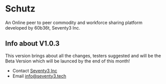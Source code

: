 # Schutz

An Online peer to peer commodity and workforce sharing platform developed by 60b36t, Seventy3 Inc. 

## Info about V1.0.3

This version brings about all the changes, testers suggested and will be the Beta Version which will be launced by the end of this month!

- Contact [Seventy3 Inc](https://seventy3.tech)
- Email [info@seventy3.tech]()
